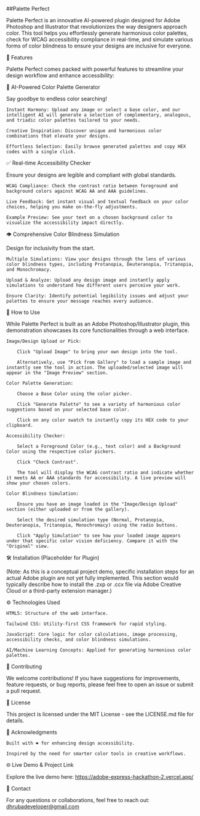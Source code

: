 ##Palette Perfect

Palette Perfect is an innovative AI-powered plugin designed for Adobe Photoshop and Illustrator that revolutionizes the way designers approach color. This tool helps you effortlessly generate harmonious color palettes, check for WCAG accessibility compliance in real-time, and simulate various forms of color blindness to ensure your designs are inclusive for everyone.

🌟 Features

Palette Perfect comes packed with powerful features to streamline your design workflow and enhance accessibility:

🎨 AI-Powered Color Palette Generator

Say goodbye to endless color searching!

    Instant Harmony: Upload any image or select a base color, and our intelligent AI will generate a selection of complementary, analogous, and triadic color palettes tailored to your needs.

    Creative Inspiration: Discover unique and harmonious color combinations that elevate your designs.

    Effortless Selection: Easily browse generated palettes and copy HEX codes with a single click.

✅ Real-time Accessibility Checker

Ensure your designs are legible and compliant with global standards.

    WCAG Compliance: Check the contrast ratio between foreground and background colors against WCAG AA and AAA guidelines.

    Live Feedback: Get instant visual and textual feedback on your color choices, helping you make on-the-fly adjustments.

    Example Preview: See your text on a chosen background color to visualize the accessibility impact directly.

👁️ Comprehensive Color Blindness Simulation

Design for inclusivity from the start.

    Multiple Simulations: View your designs through the lens of various color blindness types, including Protanopia, Deuteranopia, Tritanopia, and Monochromacy.

    Upload & Analyze: Upload any design image and instantly apply simulations to understand how different users perceive your work.

    Ensure Clarity: Identify potential legibility issues and adjust your palettes to ensure your message reaches every audience.

🚀 How to Use

While Palette Perfect is built as an Adobe Photoshop/Illustrator plugin, this demonstration showcases its core functionalities through a web interface.

    Image/Design Upload or Pick:

        Click "Upload Image" to bring your own design into the tool.

        Alternatively, use "Pick from Gallery" to load a sample image and instantly see the tool in action. The uploaded/selected image will appear in the "Image Preview" section.

    Color Palette Generation:

        Choose a Base Color using the color picker.

        Click "Generate Palette" to see a variety of harmonious color suggestions based on your selected base color.

        Click on any color swatch to instantly copy its HEX code to your clipboard.

    Accessibility Checker:

        Select a Foreground Color (e.g., text color) and a Background Color using the respective color pickers.

        Click "Check Contrast".

        The tool will display the WCAG contrast ratio and indicate whether it meets AA or AAA standards for accessibility. A live preview will show your chosen colors.

    Color Blindness Simulation:

        Ensure you have an image loaded in the "Image/Design Upload" section (either uploaded or from the gallery).

        Select the desired simulation type (Normal, Protanopia, Deuteranopia, Tritanopia, Monochromacy) using the radio buttons.

        Click "Apply Simulation" to see how your loaded image appears under that specific color vision deficiency. Compare it with the "Original" view.

🛠️ Installation (Placeholder for Plugin)

(Note: As this is a conceptual project demo, specific installation steps for an actual Adobe plugin are not yet fully implemented. This section would typically describe how to install the .zxp or .ccx file via Adobe Creative Cloud or a third-party extension manager.)

⚙️ Technologies Used

    HTML5: Structure of the web interface.

    Tailwind CSS: Utility-first CSS framework for rapid styling.

    JavaScript: Core logic for color calculations, image processing, accessibility checks, and color blindness simulations.

    AI/Machine Learning Concepts: Applied for generating harmonious color palettes.

🤝 Contributing

We welcome contributions! If you have suggestions for improvements, feature requests, or bug reports, please feel free to open an issue or submit a pull request.

📄 License

This project is licensed under the MIT License - see the LICENSE.md file for details.

🙏 Acknowledgments

    Built with ❤️ for enhancing design accessibility.

    Inspired by the need for smarter color tools in creative workflows.

🌐 Live Demo & Project Link

Explore the live demo here: https://adobe-express-hackathon-2.vercel.app/

📧 Contact

For any questions or collaborations, feel free to reach out:
dhrubadeveloper@gmail.com
